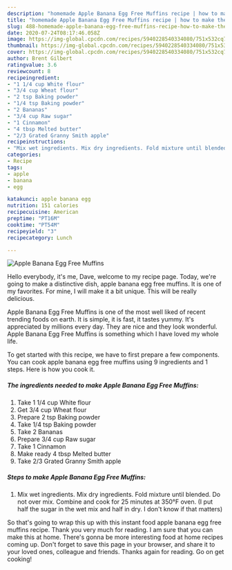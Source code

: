 ```yaml
---
description: "homemade Apple Banana Egg Free Muffins recipe | how to make the best Apple Banana Egg Free Muffins"
title: "homemade Apple Banana Egg Free Muffins recipe | how to make the best Apple Banana Egg Free Muffins"
slug: 488-homemade-apple-banana-egg-free-muffins-recipe-how-to-make-the-best-apple-banana-egg-free-muffins
date: 2020-07-24T08:17:46.058Z
image: https://img-global.cpcdn.com/recipes/5940228540334080/751x532cq70/apple-banana-egg-free-muffins-recipe-main-photo.jpg
thumbnail: https://img-global.cpcdn.com/recipes/5940228540334080/751x532cq70/apple-banana-egg-free-muffins-recipe-main-photo.jpg
cover: https://img-global.cpcdn.com/recipes/5940228540334080/751x532cq70/apple-banana-egg-free-muffins-recipe-main-photo.jpg
author: Brent Gilbert
ratingvalue: 3.6
reviewcount: 8
recipeingredient:
- "1 1/4 cup White flour"
- "3/4 cup Wheat flour"
- "2 tsp Baking powder"
- "1/4 tsp Baking powder"
- "2 Bananas"
- "3/4 cup Raw sugar"
- "1 Cinnamon"
- "4 tbsp Melted butter"
- "2/3 Grated Granny Smith apple"
recipeinstructions:
- "Mix wet ingredients. Mix dry ingredients. Fold mixture until blended. Do not over mix. Combine and cook for 25 minutes at 350°F oven. (I put half the sugar in the wet mix and half in dry. I don&#39;t know if that matters)"
categories:
- Recipe
tags:
- apple
- banana
- egg

katakunci: apple banana egg 
nutrition: 151 calories
recipecuisine: American
preptime: "PT16M"
cooktime: "PT54M"
recipeyield: "3"
recipecategory: Lunch

---
```



![Apple Banana Egg Free Muffins](https://img-global.cpcdn.com/recipes/5940228540334080/751x532cq70/apple-banana-egg-free-muffins-recipe-main-photo.jpg)

Hello everybody, it's me, Dave, welcome to my recipe page. Today, we're going to make a distinctive dish, apple banana egg free muffins. It is one of my favorites. For mine, I will make it a bit unique. This will be really delicious.

Apple Banana Egg Free Muffins is one of the most well liked of recent trending foods on earth. It is simple, it is fast, it tastes yummy. It's appreciated by millions every day. They are nice and they look wonderful. Apple Banana Egg Free Muffins is something which I have loved my whole life.




To get started with this recipe, we have to first prepare a few components. You can cook apple banana egg free muffins using 9 ingredients and 1 steps. Here is how you cook it.

<!--inarticleads1-->

##### The ingredients needed to make Apple Banana Egg Free Muffins:

1. Take 1 1/4 cup White flour
1. Get 3/4 cup Wheat flour
1. Prepare 2 tsp Baking powder
1. Take 1/4 tsp Baking powder
1. Take 2 Bananas
1. Prepare 3/4 cup Raw sugar
1. Take 1 Cinnamon
1. Make ready 4 tbsp Melted butter
1. Take 2/3 Grated Granny Smith apple




<!--inarticleads2-->

##### Steps to make Apple Banana Egg Free Muffins:

1. Mix wet ingredients. Mix dry ingredients. Fold mixture until blended. Do not over mix. Combine and cook for 25 minutes at 350°F oven. (I put half the sugar in the wet mix and half in dry. I don&#39;t know if that matters)




So that's going to wrap this up with this instant food apple banana egg free muffins recipe. Thank you very much for reading. I am sure that you can make this at home. There's gonna be more interesting food at home recipes coming up. Don't forget to save this page in your browser, and share it to your loved ones, colleague and friends. Thanks again for reading. Go on get cooking!
